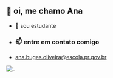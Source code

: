 ## 👋 oi, me chamo Ana
- 🍃 sou estudante

- ### 📫 entre em contato comigo
- ana.buges.oliveira@escola.pr.gov.br


![.](https://media.tenor.com/gKxj3f-p2YcAAAAM/onikasleezy-justin-bieber.gif).

